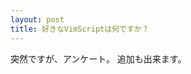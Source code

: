 ```yaml
---
layout: post
title: 好きなVimScriptは何ですか？
---
```


突然ですが、アンケート。
追加も出来ます。
  <script language='javascript' type='text/javascript' charset='utf-8' src='http://research.news.livedoor.com/publish/middle/64871/plugin.js?graph_type=pie&color=red'></script>
